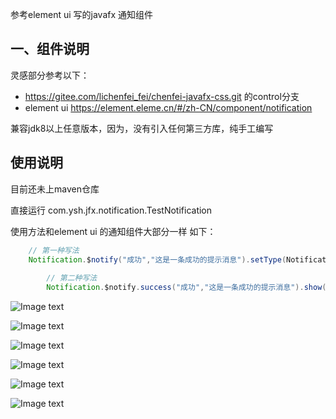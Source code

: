 参考element ui 写的javafx 通知组件

## 一、组件说明

灵感部分参考以下：

- https://gitee.com/lichenfei_fei/chenfei-javafx-css.git 的control分支
- element ui https://element.eleme.cn/#/zh-CN/component/notification

兼容jdk8以上任意版本，因为，没有引入任何第三方库，纯手工编写

## 使用说明

目前还未上maven仓库

直接运行 com.ysh.jfx.notification.TestNotification

使用方法和element ui 的通知组件大部分一样
如下：

```java
    // 第一种写法
    Notification.$notify("成功","这是一条成功的提示消息").setType(NotificationLevel.SUCCESS).show();
    
        // 第二种写法
        Notification.$notify.success("成功","这是一条成功的提示消息").show();


```

![Image text](https://gitee.com/vip_huage/notificationfx/raw/master/snapshots/1.jpg)

![Image text](https://gitee.com/vip_huage/notificationfx/raw/master/snapshots/2.jpg)

![Image text](https://gitee.com/vip_huage/notificationfx/raw/master/snapshots/3.jpg)

![Image text](https://gitee.com/vip_huage/notificationfx/raw/master/snapshots/4.jpg)

![Image text](https://gitee.com/vip_huage/notificationfx/raw/master/snapshots/5.jpg)

![Image text](https://gitee.com/vip_huage/notificationfx/raw/master/snapshots/6.jpg)
